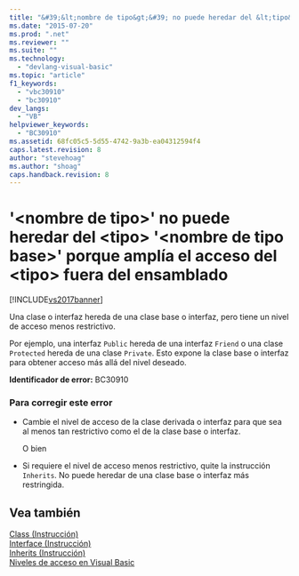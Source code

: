 ```yaml
---
title: "&#39;&lt;nombre de tipo&gt;&#39; no puede heredar del &lt;tipo&gt; &#39;&lt;nombre de tipo base&gt;&#39; porque ampl&#237;a el acceso del &lt;tipo&gt; fuera del ensamblado | Microsoft Docs"
ms.date: "2015-07-20"
ms.prod: ".net"
ms.reviewer: ""
ms.suite: ""
ms.technology: 
  - "devlang-visual-basic"
ms.topic: "article"
f1_keywords: 
  - "vbc30910"
  - "bc30910"
dev_langs: 
  - "VB"
helpviewer_keywords: 
  - "BC30910"
ms.assetid: 68fc05c5-5d55-4742-9a3b-ea04312594f4
caps.latest.revision: 8
author: "stevehoag"
ms.author: "shoag"
caps.handback.revision: 8
---
```

# &#39;&lt;nombre de tipo&gt;&#39; no puede heredar del &lt;tipo&gt; &#39;&lt;nombre de tipo base&gt;&#39; porque ampl&#237;a el acceso del &lt;tipo&gt; fuera del ensamblado
[!INCLUDE[vs2017banner](../../../visual-basic/developing-apps/includes/vs2017banner.md)]

Una clase o interfaz hereda de una clase base o interfaz, pero tiene un nivel de acceso menos restrictivo.  
  
 Por ejemplo, una interfaz `Public` hereda de una interfaz `Friend` o una clase `Protected` hereda de una clase `Private`.  Esto expone la clase base o interfaz para obtener acceso más allá del nivel deseado.  
  
 **Identificador de error:** BC30910  
  
### Para corregir este error  
  
-   Cambie el nivel de acceso de la clase derivada o interfaz para que sea al menos tan restrictivo como el de la clase base o interfaz.  
  
     O bien  
  
-   Si requiere el nivel de acceso menos restrictivo, quite la instrucción `Inherits`.  No puede heredar de una clase base o interfaz más restringida.  
  
## Vea también  
 [Class \(Instrucción\)](../../../visual-basic/language-reference/statements/class-statement.md)   
 [Interface \(Instrucción\)](../../../visual-basic/language-reference/statements/interface-statement.md)   
 [Inherits \(Instrucción\)](../../../visual-basic/language-reference/statements/inherits-statement.md)   
 [Niveles de acceso en Visual Basic](../../../visual-basic/programming-guide/language-features/declared-elements/access-levels.md)